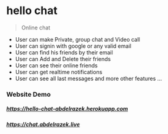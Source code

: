 # hello chat

> Online chat

- User can make Private, group chat and Video call
- User can signin with google or any valid email
- User can find his friends by their email
- User can Add and Delete their friends
- User can see their online friends
- User can get realtime notifications
- User can see all last messages and more other features ...

### Website Demo

##### https://hello-chat-abdelrazek.herokuapp.com
##### https://chat.abdelrazek.live
